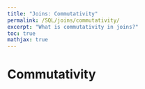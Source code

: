 ```yaml
---
title: "Joins: Commutativity"
permalink: /SQL/joins/commutativity/
excerpt: "What is commutativity in joins?"
toc: true
mathjax: true
---
```


# Commutativity

